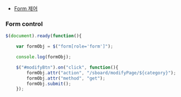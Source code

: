 - [Form 제어](#form-control)

### Form control

```js
$(document).ready(function(){

	var formObj = $("form[role='form']");

	console.log(formObj);

	$("#modifyBtn").on("click", function(){
		formObj.attr("action", "/sboard/modifyPage/${category}");
		formObj.attr("method", "get");		
		formObj.submit();
	});
```
